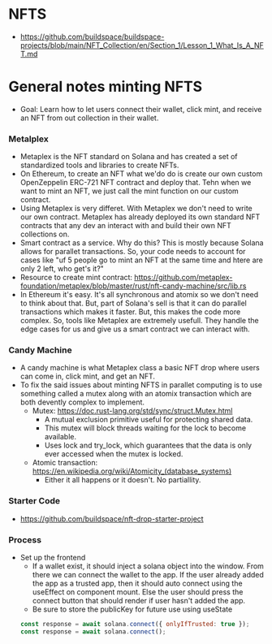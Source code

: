 # NFTS

- https://github.com/buildspace/buildspace-projects/blob/main/NFT_Collection/en/Section_1/Lesson_1_What_Is_A_NFT.md

# General notes minting NFTS

- Goal: Learn how to let users connect their wallet, click mint, and receive an NFT from out collection in their wallet.

### Metalplex

- Metaplex is the NFT standard on Solana and has created a set of standardized tools and libraries to create NFTs.
- On Ethereum, to create an NFT what we'do do is create our own custom OpenZeppelin ERC-721 NFT contract and deploy that. Tehn when we want to mint an NFT, we just call the mint function on our custom contract.
- Using Metaplex is very differet. With Metaplex we don't need to write our own contract. Metaplex has already deployed its own standard NFT contracts that any dev an interact with and build their own NFT collections on.
- Smart contract as a service. Why do this? This is mostly because Solana allows for parallet transactions. So, your code needs to account for cases like "uf 5 people go to mint an NFT at the same time and htere are only 2 left, who get's it?"
- Resource to create mint contract: https://github.com/metaplex-foundation/metaplex/blob/master/rust/nft-candy-machine/src/lib.rs
- In Ethereum it's easy. It's all synchronous and atomix so we don't need to think about that. But, part of Solana's sell is that it can do parallel transactions which makes it faster. But, this makes the code more complex. So, tools like Metaplex are extremely usefull. They handle the edge cases for us and give us a smart contract we can interact with.

### Candy Machine

- A candy machine is what Metaplex class a basic NFT drop where users can come in, click mint, and get an NFT.
- To fix the said issues about minting NFTS in parallet computing is to use something called a mutex along with an atomix transaction which are both devently complex to implement.
  - Mutex: https://doc.rust-lang.org/std/sync/struct.Mutex.html
    - A mutual exclusion primitive useful for protecting shared data.
    - This mutex will block threads waiting for the lock to become available.
    - Uses lock and try_lock, which guarantees that the data is only ever accessed when the mutex is locked.
  - Atomic transaction: https://en.wikipedia.org/wiki/Atomicity_(database_systems)
    - Either it all happens or it doesn't. No partiallity.

### Starter Code

- https://github.com/buildspace/nft-drop-starter-project

### Process

- Set up the frontend
  - If a wallet exist, it should inject a solana object into the window. From there we can connect the wallet to the app. If the user already added the app as a trusted app, then it should auto connect using the useEffect on component mount. Else the user should press the connect button that should render if user hasn't added the app.
  - Be sure to store the publicKey for future use using useState
  ```javascript
  const response = await solana.connect({ onlyIfTrusted: true });
  const response = await solana.connect();
  ```

